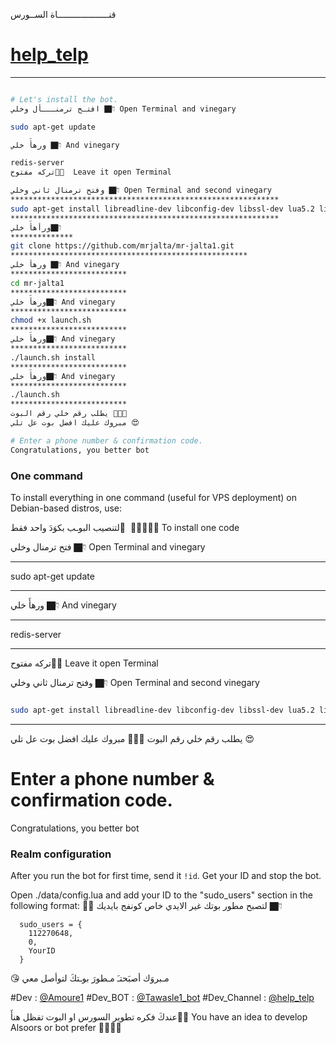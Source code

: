 قنــــــــــــــــــــاة الســورس
# [help_telp](https://telegram.me/help_telp)


*******************************************************************
```sh

# Let's install the bot.
افتـح ترمنـــأل وخلي 👇🏿 Open Terminal and vinegary

sudo apt-get update 

ورهأَ خلي 👇🏿 And vinegary

redis-server
تركه مفتوح✋🏿  Leave it open Terminal

وفتح ترمنال ثاني وخلي 👇🏿 Open Terminal and second vinegary
************************************************************
sudo apt-get install libreadline-dev libconfig-dev libssl-dev lua5.2 liblua5.2-dev libevent-dev libjansson* libpython-dev make unzip git redis-server g++ -y --force-yes
************************************************************
ورأهأَ خلي👇🏿
**************
git clone https://github.com/mrjalta/mr-jalta1.git
*****************************************************
ورهأ خلي 👇🏿 And vinegary
**************************
cd mr-jalta1
**************************
ورهأَ خلي👇🏿 And vinegary
**************************
chmod +x launch.sh
**************************
ورهأَ خلي👇🏿 And vinegary
**************************
./launch.sh install
**************************
ورهأَ خلي👇🏿 And vinegary
**************************
./launch.sh 
**************************
يطلب رقم خلي رقم البوت ✋🏿😘
مبروك عليك افضل بوت عل تلي 😍

# Enter a phone number & confirmation code.
Congratulations, you better bot
```
### One command
To install everything in one command (useful for VPS deployment) on Debian-based distros, use:

لتنصيب البوـب بكوَدَ واحد فقط َ ✋🏿😘👇🏿 To install one code

فتح ترمنال وخلي 👇🏿 Open Terminal and vinegary
*******************
sudo apt-get update 
*******************
ورهأَ خلي 👇🏿 And vinegary
*******************
redis-server
*******************
تركه مفتوح✋🏿 Leave it open Terminal

وفتح ترمنال ثاني وخلي 👇🏿 Open Terminal and second vinegary
```sh

sudo apt-get install libreadline-dev libconfig-dev libssl-dev lua5.2 liblua5.2-dev libevent-dev libjansson* libpython-dev make unzip git redis-server g++ -y --force-yes && git clone https://github.com/mrjalta/mr-jalta1.git && cd mr-jalta1 && chmod +x launch.sh && ./launch.sh install && ./launch.sh
```

* * *
يطلب رقم خلي رقم البوت ✋🏿😘
مبروك عليك افضل بوت عل تلي 😍

# Enter a phone number & confirmation code.
Congratulations, you better bot

### Realm configuration

After you run the bot for first time, send it `!id`. Get your ID and stop the bot.

Open ./data/config.lua and add your ID to the "sudo_users" section in the following format:
✋🏿 لتصبح مطور بوتك غير الايدي خاص كونفج بايديك 👇🏿
```
  sudo_users = {
    112270648,
    0,
    YourID
  }
```
😘 مـبروَك أصبَحتـَ مـطورَ بوـتكَ لتوأصل معي 

#Dev : [@Amoure1](https://telegram.me/fuck_8_you)
#Dev_BOT :  [@Tawasle1_bot](https://telegram.me/devss_bot)
#Dev_Channel :  [@help_telp](https://telegram.me/help_telp)

عندكَ فكره تطوير السورس او البوت تفظل هنأَ☝🏿️
You have an idea to develop Alsoors or bot prefer ☝🏿️✋🏿
